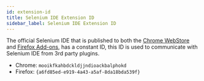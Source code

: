 ```yaml
---
id: extension-id
title: Selenium IDE Extension ID
sidebar_label: Selenium IDE Extension ID
---
```


The official Selenium IDE that is published to both the [Chrome WebStore](https://chrome.google.com/webstore/detail/selenium-ide/mooikfkahbdckldjjndioackbalphokd) and [Firefox Add-ons](https://addons.mozilla.org/en-GB/firefox/addon/selenium-ide/), has a constant ID, this ID is used to communicate with Selenium IDE from 3rd party plugins.

- Chrome: `mooikfkahbdckldjjndioackbalphokd`
- Firefox: `{a6fd85ed-e919-4a43-a5af-8da18bda539f}`
